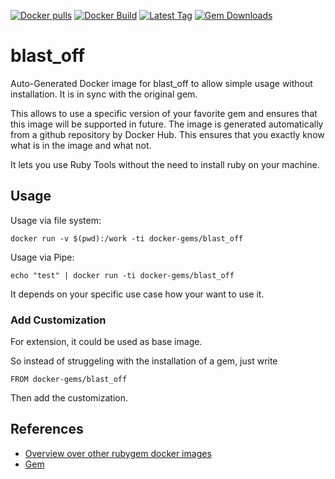 [![Docker pulls](https://img.shields.io/docker/pulls/rubygem/blast_off.svg)](https://hub.docker.com/r/rubygem/blast_off/)
[![Docker Build](https://img.shields.io/docker/automated/rubygem/blast_off.svg)](https://hub.docker.com/r/rubygem/blast_off/)
[![Latest Tag](https://img.shields.io/github/tag/docker-rubygem/blast_off.svg)](https://hub.docker.com/r/rubygem/blast_off/)
[![Gem Downloads](https://img.shields.io/gem/dt/blast_off.svg)](https://rubygems.org/gems/blast_off/)
# blast_off

Auto-Generated Docker image for blast_off to allow simple usage without installation.
It is in sync with the original gem.

This allows to use a specific version of your favorite gem and ensures that this image will be supported in future.
The image is generated automatically from a github repository by Docker Hub.
This ensures that you exactly know what is in the image and what not.

It lets you use Ruby Tools without the need to install ruby on your machine.

## Usage

Usage via file system:

`docker run -v $(pwd):/work -ti docker-gems/blast_off`

Usage via Pipe:

`echo "test" | docker run -ti docker-gems/blast_off`

It depends on your specific use case how your want to use it.

### Add Customization

For extension, it could be used as base image.

So instead of struggeling with the installation of a gem, just write

`FROM docker-gems/blast_off`

Then add the customization.

## References

 - [Overview over other rubygem docker images](https://github.com/thinkbot/docker-rubygem)
 - [Gem](https://rubygems.org/gems/blast_off/)

